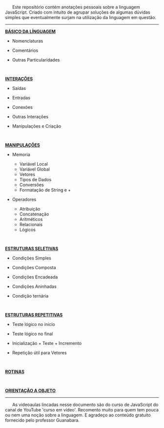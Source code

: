 &nbsp; &nbsp; &nbsp; Este repositório contém anotações pessoais sobre a linguagem JavaScript. Criado com intuito de agrupar soluções de algumas dúvidas simples que eventualmente surjam na utilização da linguagem em questão.  
***

[**BÁSICO DA LÍNGUAGEM**](notas/bahsico.md "Clique para ver o arquivo.md")  

* Nomenclaturas

* Comentários  

* Outras Particularidades

<br/>
 
[**INTERAÇÕES**](notas/interaccomhes.md "Clique para ver o arquivo.md")    

* Saídas  

* Entradas  

* Conexões  

* Outras Interações

* Manipulações e Criação

<br/>
 
 [**MANIPULAÇÕES**](notas/manipulaccomhes.md "Clique para ver o arquivo.md")    

* Memoria  

   - Variável Local
   - Variável Global
   - Vetores
   - Tipos de Dados
   - Conversões
   - Formatação de String e + 

* Operadores

   - Atribuição
   - Concatenação
   - Aritméticos
   - Relacionais
   - Lógicos

<br/>
 
[**ESTRUTURAS SELETIVAS**](notas/seleccomhes.md "Clique para ver o arquivo.md")    

* Condições Simples  

* Condições Composta  

* Condições Encadeada	

* Condições Aninhadas	

* Condição ternária		

<br/>
 
[**ESTRUTURAS REPETITIVAS**](notas/repeticcomhes.md "Clique para ver o arquivo.md")    

* Teste lógico no início  

* Teste lógico no final	 

* Inicialização + Teste + Incremento

* Repetição útil para Vetores

<br/>
 
[**ROTINAS**](notas/rotinas.md "Clique para ver o arquivo.md")  

<br/>
 
[**ORIENTAÇÃO A OBJETO**](notas/poo.md "Clique para ver o arquivo.md")    


*** 
&nbsp; &nbsp; &nbsp; As videoaulas lincadas nesse documento são do curso de JavaScript do canal de YouTube 'curso em vídeo'. Recomento muito para quem tem pouca ou nem uma noção sobre a linguagem. E agradeço ao conteúdo gratuito fornecido pelo professor Guanabara.  
